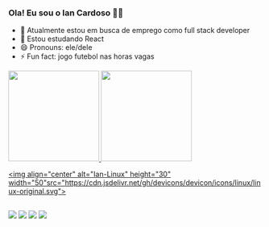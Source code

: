 ### Ola! Eu sou o Ian Cardoso 🙋‍♂️
- 🔭 Atualmente estou em busca de emprego  como full stack developer
- 🌱 Estou estudando React
- 😄 Pronouns: ele/dele
- ⚡ Fun fact: jogo futebol nas horas vagas  

<div>
  <a href="https://github.com/iancardoso">
  <img height="180em" src="https://github-readme-stats.vercel.app/api?username=iancardoso&show_icons=true&theme=dark&include_all_commits=true&count_private=true"/>
  <img height="180em" src="https://github-readme-stats.vercel.app/api/top-langs/?username=iancardoso&layout=compact&langs_count=7&theme=dark"/>
</div>
<div>
  
 
  <img align="center" alt="Ian-Linux" height="30" width="50"src="https://cdn.jsdelivr.net/gh/devicons/devicon/icons/linux/linux-original.svg">

</div>

##

<div>
  <a href="" target="_blank"><img src="https://img.shields.io/badge/-Instagram-%23E4405F?style=for-the-badge&logo=instagram&logoColor=white" target="_blank"></a>
 <a href="" target="_blank"><img src="https://img.shields.io/badge/Discord-7289DA?style=for-the-badge&logo=discord&logoColor=white" target="_blank"></a> 
  <a href = "email: iansscardoso@gmail.com"><img src="https://img.shields.io/badge/-Gmail-%23333?style=for-the-badge&logo=gmail&logoColor=white" target="_blank"></a>
  <a href="" target="_blank"><img src="https://img.shields.io/badge/-LinkedIn-%230077B5?style=for-the-badge&logo=linkedin&logoColor=white" target="_blank"></a>
  
